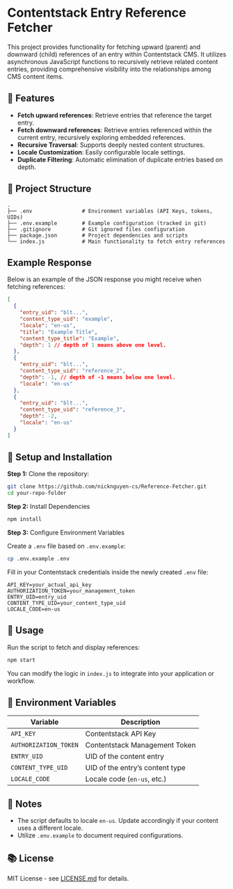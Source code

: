 # Contentstack Entry Reference Fetcher

This project provides functionality for fetching upward (parent) and downward (child) references of an entry within Contentstack CMS. It utilizes asynchronous JavaScript functions to recursively retrieve related content entries, providing comprehensive visibility into the relationships among CMS content items.

## 🚀 Features

- **Fetch upward references**: Retrieve entries that reference the target entry.
- **Fetch downward references**: Retrieve entries referenced within the current entry, recursively exploring embedded references.
- **Recursive Traversal**: Supports deeply nested content structures.
- **Locale Customization**: Easily configurable locale settings.
- **Duplicate Filtering**: Automatic elimination of duplicate entries based on depth.

## 📂 Project Structure

```
.
├── .env                # Environment variables (API Keys, tokens, UIDs)
├── .env.example        # Example configuration (tracked in git)
├── .gitignore          # Git ignored files configuration
├── package.json        # Project dependencies and scripts
└── index.js            # Main functionality to fetch entry references
```

## Example Response

Below is an example of the JSON response you might receive when fetching references:

```json
[
  {
    "entry_uid": "blt...",
    "content_type_uid": "example",
    "locale": "en-us",
    "title": "Example Title",
    "content_type_title": "Example",
    "depth": 1 // depth of 1 means above one level.
  },
  {
    "entry_uid": "blt...",
    "content_type_uid": "reference_2",
    "depth": -1, // depth of -1 means below one level.
    "locale": "en-us"
  },
  {
    "entry_uid": "blt...",
    "content_type_uid": "reference_3",
    "depth": -2,
    "locale": "en-us"
  }
]
```

## 🚧 Setup and Installation

**Step 1:** Clone the repository:

```bash
git clone https://github.com/nicknguyen-cs/Reference-Fetcher.git
cd your-repo-folder
```

**Step 2:** Install Dependencies

```bash
npm install
```

**Step 3:** Configure Environment Variables

Create a `.env` file based on `.env.example`:

```bash
cp .env.example .env
```

Fill in your Contentstack credentials inside the newly created `.env` file:

```
API_KEY=your_actual_api_key
AUTHORIZATION_TOKEN=your_management_token
ENTRY_UID=entry_uid
CONTENT_TYPE_UID=your_content_type_uid
LOCALE_CODE=en-us
```

## 🚀 Usage

Run the script to fetch and display references:

```bash
npm start
```

You can modify the logic in `index.js` to integrate into your application or workflow.

## 🔧 Environment Variables

| Variable               | Description                                   |
|------------------------|-----------------------------------------------|
| `API_KEY`              | Contentstack API Key                           |
| `AUTHORIZATION_TOKEN`  | Contentstack Management Token                  |
| `ENTRY_UID`            | UID of the content entry                       |
| `CONTENT_TYPE_UID`     | UID of the entry’s content type                |
| `LOCALE_CODE`          | Locale code (`en-us`, etc.)                    |

## 📝 Notes

- The script defaults to locale `en-us`. Update accordingly if your content uses a different locale.
- Utilize `.env.example` to document required configurations.

## 📚 License

MIT License - see [LICENSE.md](LICENSE) for details.